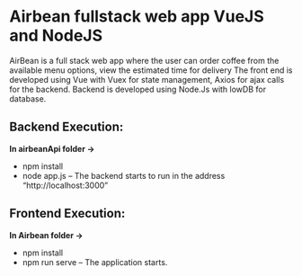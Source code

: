 # Airbean fullstack web app VueJS and NodeJS

AirBean is a full stack web app where the user can order coffee from the available 
menu options, view the estimated time for delivery The front end is developed using
Vue with Vuex for state management, Axios for ajax calls for the backend.
Backend is developed using Node.Js with lowDB for database.

## Backend Execution:
**In airbeanApi folder ->**
* npm install
* node app.js – The backend starts to run in the address “http://localhost:3000”
## Frontend Execution:
**In Airbean folder ->**
* npm install
* npm run serve – The application starts.
